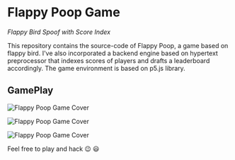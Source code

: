 # Flappy Poop Game

*Flappy Bird Spoof with Score Index*

This repository contains the source-code of Flappy Poop, a game based on flappy bird.
I've also incorporated a backend engine based on hypertext preprocessor that indexes scores of players and drafts a leaderboard accordingly.
The game environment is based on p5.js library.

## GamePlay

![Flappy Poop Game Cover](https://github.com/ankitrai96/flappy-poop/resources/front_face.jpg)

![Flappy Poop Game Cover](https://github.com/ankitrai96/flappy-poop/resources/File_000.jpg)

![Flappy Poop Game Cover](https://github.com/ankitrai96/flappy-poop/resources/File_000(1).jpg)

Feel free to play and hack :wink: :smiley:
